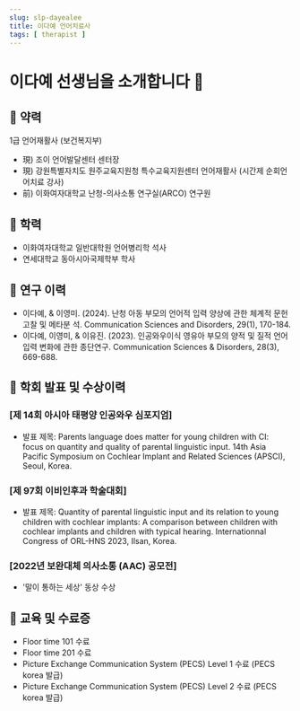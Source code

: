 ```yaml
---
slug: slp-dayealee
title: 이다예 언어치료사
tags: [ therapist ]
---
```


# 이다예 선생님을 소개합니다 🥰

## 📌 약력
1급 언어재활사 (보건복지부)
* 現) 조이 언어발달센터 센터장
* 現) 강원특별자치도 원주교육지원청 특수교육지원센터 언어재활사 (시간제 순회언어치료 강사)
* 前) 이화여자대학교 난청-의사소통 연구실(ARCO) 연구원

## 📌 학력
* 이화여자대학교 일반대학원 언어병리학 석사  
* 연세대학교 동아시아국제학부 학사

## 📌 연구 이력
* 이다예, & 이영미. (2024). 난청 아동 부모의 언어적 입력 양상에 관한 체계적 문헌고찰 및 메타분 석. Communication Sciences and Disorders, 29(1), 170-184. 
* 이다예, 이영미, & 이유진. (2023). 인공와우이식 영유아 부모의 양적 및 질적 언어입력 변화에 관한 종단연구. Communication Sciences & Disorders, 28(3), 669-688.

## 📌 학회 발표 및 수상이력
### [제 14회 아시아 태평양 인공와우 심포지엄]
* 발표 제목:  Parents language does matter for young children with CI: focus on quantity and quality of parental linguistic input. 14th Asia Pacific Symposium on Cochlear Implant and Related Sciences (APSCI), Seoul, Korea.

### [제 97회 이비인후과 학술대회]
* 발표 제목: Quantity of parental linguistic input and its relation to young children with cochlear implants: A comparison between children with cochlear implants and children with typical hearing. Internationnal Congress of ORL-HNS 2023, Ilsan, Korea.

### [2022년 보완대체 의사소통 (AAC) 공모전]
* '말이 통하는 세상' 동상 수상

## 📌 교육 및 수료증
* Floor time 101 수료
* Floor time 201 수료
* Picture Exchange Communication System (PECS) Level 1 수료 (PECS korea 발급)
* Picture Exchange Communication System (PECS) Level 2 수료 (PECS korea 발급)